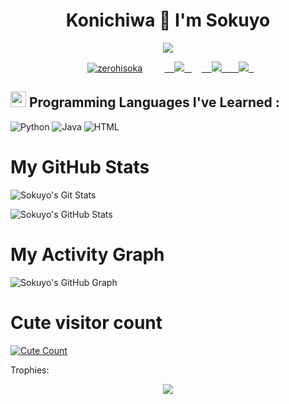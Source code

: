<h1 align="center">Konichiwa 🌸 I'm Sokuyo</h1>
</p>
<p align="center">
<img src="https://readme-typing-svg.herokuapp.com?color=808080&width=420&lines=A+Basic+Programmer+From+India;Currently+Studying+As+Student">
</p>
<p align="center">
  <a href="https://t.me/Sokuyo"><img src="https://github.com/sokuyo/sokuyo/blob/main/resources/jingliu.gif" alt="zerohisoka"></a>
  
  
  
  <a href="http://discordapp.com/users/620600298758602765">
    <img src="https://img.shields.io/badge/discord-black?style=for-the-badge&logo=discord"/>
  </a>  
</a>
  <a href="https://t.me/sokuyo">
    <img src="https://img.shields.io/badge/telegram-black?style=for-the-badge&logo=telegram"/>
  </a>
  <a href="https://instagram.com/sokuyo_aran?igshid=NTc4MTIwNjQ2YQ==">
    <img src="https://img.shields.io/badge/Instagram-black?style=for-the-badge&logo=instagram"/>
  </a>

</i> 
 
 ## <img src="https://media2.giphy.com/media/QssGEmpkyEOhBCb7e1/giphy.gif?cid=ecf05e47a0n3gi1bfqntqmob8g9aid1oyj2wr3ds3mg700bl&rid=giphy.gif" width ="25"><b> Programming Languages I've Learned :</b>

![Python](https://img.shields.io/badge/Python-black?style=for-the-badge&logo=python&logoColor=white)
![Java](https://img.shields.io/badge/JavaScript-black?style=for-the-badge&logo=javascript&logoColor=F7DF1E)
![HTML](https://img.shields.io/badge/HTML5-black?style=for-the-badge&logo=html5&logoColor=white)


# My GitHub Stats

![Sokuyo's Git Stats](https://github-readme-stats.vercel.app/api?username=sokuyo&include_all_commits=true&count_private=true&show_icons=true&line_height=20&title_color=7A7ADB&icon_color=2234AE&text_color=D3D3D3&bg_color=0,000000,130F40)

![Sokuyo's GitHub Stats](https://github-readme-streak-stats.herokuapp.com?user=sokuyo&theme=midnight-purple)

# My Activity Graph


![Sokuyo's GitHub Graph](https://github-readme-stats.vercel.app/api/top-langs?username=sokuyo&show_icons=true&locale=en&layout=compact&line_height=20&title_color=7A7ADB&icon_color=2234AE&text_color=D3D3D3&bg_color=0,000000,130F40)
# Cute visitor count
<a href="https://t.me/sokuyo"><img alt="Cute Count" src="https://count.getloli.com/get/@sokuyo?theme=rule34" /></a>


Trophies:  
<div align="center"><img src="https://github-profile-trophy.vercel.app/?username=sokuyo&theme=dracula&count_private=true"></div>

